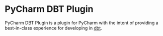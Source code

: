 # PyCharm DBT Plugin

<!-- Plugin description -->
PyCharm DBT Plugin is a plugin for PyCharm with the intent of providing a best-in-class experience for developing in [dbt](https://www.getdbt.com).

<!-- Plugin description end -->

